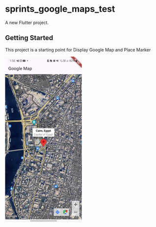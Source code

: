 # sprints_google_maps_test

A new Flutter project.

## Getting Started

This project is a starting point for Display Google Map and Place Marker

<img src="assets/home.jpg" alt="home" width=250>
